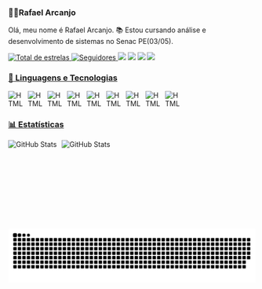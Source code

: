 ### 🤚🏻Rafael Arcanjo

Olá, meu nome é Rafael Arcanjo. 📚 Estou cursando análise e desenvolvimento de sistemas no Senac PE(03/05).

<p align="left">
    </a> 
    <a href="https://github.com/AuzendeGBR">
        <img 
            alt="Total de estrelas" 
            title="Total de estrelas GitHub" 
            src="https://custom-icon-badges.demolab.com/github/stars/AuzendeGBR?color=55960c&style=for-the-badge&labelColor=488207&logo=star&label=estrelas"
        />
    </a>
    <a href="https://github.com/AuzendeGBR">
        <img 
            alt="Seguidores" 
            title="Me siga no GitHub" 
            src="https://custom-icon-badges.demolab.com/github/followers/AuzendeGBR?color=236ad3&labelColor=1155ba&style=for-the-badge&logo=github&label=Seguidores&logoColor=white"
        />
<a href="https://music.youtube.com/playlist?list=PLbhfoZ4XCw8mLmlBL5gsz3izBKST1YRRU" target="_blank"><img src="https://img.shields.io/badge/YouTube_Music-FF0000?style=for-the-badge&logo=youtube-music&logoColor=white"></a>
<a href = "mailto:rafaelarcanjods05@gmail.com"><img src="https://img.shields.io/badge/Gmail-D14836?style=for-the-badge&logo=gmail&logoColor=white"></a>
<a href="https://www.linkedin.com/in/rafael-arcanjo-0647962a0/" target="_blank"><img src="https://img.shields.io/badge/-LinkedIn-%230077B5?style=for-the-badge&logo=linkedin&logoColor=white" target="_blank"></a> 
<a href="https://discord.gg/DWMaYb7s" target="_blank"><img src="https://img.shields.io/badge/Discord-7289DA?style=for-the-badge&logo=discord&logoColor=white"


</p>

### 🤖 Linguagens e Tecnologias
<img 
align="left" 
    alt="HTML"
    title="HTML" 
    width="30px" 
    style="padding-right: 10px;" 
src="https://cdn.jsdelivr.net/gh/devicons/devicon@latest/icons/html5/html5-original-wordmark.svg" />

<img 
align="left" 
    alt="HTML"
    title="HTML" 
    width="30px" 
    style="padding-right: 10px;" 
src="https://cdn.jsdelivr.net/gh/devicons/devicon@latest/icons/css3/css3-original-wordmark.svg" />

<img 
align="left" 
    alt="HTML"
    title="HTML" 
    width="30px" 
    style="padding-right: 10px;"
src="https://cdn.jsdelivr.net/gh/devicons/devicon@latest/icons/javascript/javascript-original.svg" />
<img 
align="left" 
    alt="HTML"
    title="HTML" 
    width="30px" 
    style="padding-right: 10px;"
src="https://cdn.jsdelivr.net/gh/devicons/devicon@latest/icons/typescript/typescript-original.svg" />
          
<img 
align="left" 
    alt="HTML"
    title="HTML" 
    width="30px" 
    style="padding-right: 10px;"
src="https://cdn.jsdelivr.net/gh/devicons/devicon@latest/icons/react/react-original-wordmark.svg" />

<img 
align="left" 
    alt="HTML"
    title="HTML" 
    width="30px" 
    style="padding-right: 10px;"
src="https://cdn.jsdelivr.net/gh/devicons/devicon@latest/icons/git/git-plain.svg" />
    
<img 
align="left" 
    alt="HTML"
    title="HTML" 
    width="30px" 
    style="padding-right: 10px;"
src="https://cdn.jsdelivr.net/gh/devicons/devicon@latest/icons/python/python-original-wordmark.svg" />
          

<img
align="left" 
alt="HTML"
title="HTML" 
width="30px" 
style="padding-right: 10px;"
src="https://cdn.jsdelivr.net/gh/devicons/devicon@latest/icons/nodejs/nodejs-plain.svg" />
          
<img
align="left" 
    alt="HTML"
    title="HTML" 
    width="30px" 
    style="padding-right: 10px;" 
src="https://cdn.jsdelivr.net/gh/devicons/devicon@latest/icons/canva/canva-original.svg" />

<br>
<br>

###  📊 Estatísticas
<p>
  <img 
    align="left" 
    alt="GitHub Stats" 
    height="180" 
    style="padding-right: 10px;" 
    src="https://github-readme-stats.vercel.app/api?username=AuzendeGBR&show_icons=true&theme=tokyonight&include_all_commits=true&locale=pt-br" 
  />
  <img 
      align="left" 
      alt="GitHub Stats" 
      height="180" 
      src="https://github-readme-stats.vercel.app/api/top-langs/?username=AuzendeGBR&theme=tokyonight&layout=compact&custom_title=Tecnologias&langs_count=9" 
  />

</p>
<picture>
  <source media="(prefers-color-scheme: dark)" srcset="https://raw.githubusercontent.com/platane/platane/output/github-contribution-grid-snake-dark.svg">
  <source media="(prefers-color-scheme: light)" srcset="https://raw.githubusercontent.com/platane/platane/output/github-contribution-grid-snake.svg">
  <img alt="github contribution grid snake animation" src="https://raw.githubusercontent.com/platane/platane/output/github-contribution-grid-snake.svg">
</picture>
